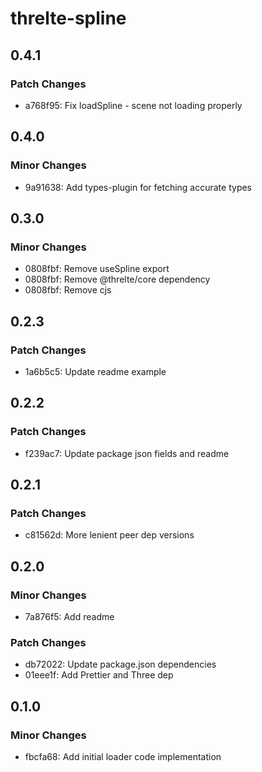# threlte-spline

## 0.4.1

### Patch Changes

- a768f95: Fix loadSpline - scene not loading properly

## 0.4.0

### Minor Changes

- 9a91638: Add types-plugin for fetching accurate types

## 0.3.0

### Minor Changes

- 0808fbf: Remove useSpline export
- 0808fbf: Remove @threlte/core dependency
- 0808fbf: Remove cjs

## 0.2.3

### Patch Changes

- 1a6b5c5: Update readme example

## 0.2.2

### Patch Changes

- f239ac7: Update package json fields and readme

## 0.2.1

### Patch Changes

- c81562d: More lenient peer dep versions

## 0.2.0

### Minor Changes

- 7a876f5: Add readme

### Patch Changes

- db72022: Update package.json dependencies
- 01eee1f: Add Prettier and Three dep

## 0.1.0

### Minor Changes

- fbcfa68: Add initial loader code implementation
